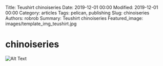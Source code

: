Title: Teushirt chinoiseries
Date: 2019-12-01 00:00
Modified: 2019-12-01 00:00
Category: articles
Tags: pelican, publishing
Slug: chinoiseries
Authors: robrob
Summary: Teushirt chinoiseries
Featured_image: images/template_img_teushirt.jpg


# chinoiseries
![Alt Text]({static}/images/template_img_teushirt.jpg)